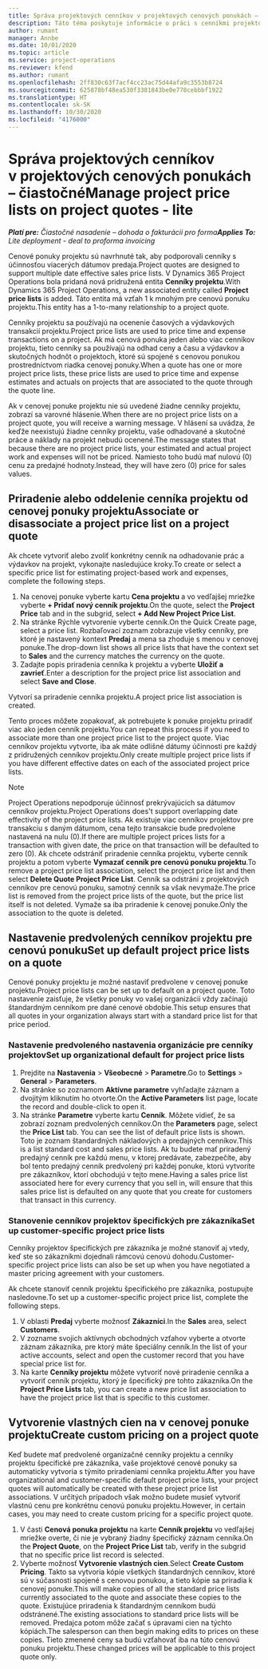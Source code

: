 ```yaml
---
title: Správa projektových cenníkov v projektových cenových ponukách – čiastočné
description: Táto téma poskytuje informácie o práci s cenníkmi projektov v cenových ponukách. (Sales)
author: rumant
manager: Annbe
ms.date: 10/01/2020
ms.topic: article
ms.service: project-operations
ms.reviewer: kfend
ms.author: rumant
ms.openlocfilehash: 2ff830c63f7acf4cc23ac75d44afa9c3553b8724
ms.sourcegitcommit: 625878bf48ea530f3381843be0e778cebbbf1922
ms.translationtype: HT
ms.contentlocale: sk-SK
ms.lasthandoff: 10/30/2020
ms.locfileid: "4176000"
---
```

# <a name="manage-project-price-lists-on-project-quotes---lite"></a><span data-ttu-id="b12fd-104">Správa projektových cenníkov v projektových cenových ponukách – čiastočné</span><span class="sxs-lookup"><span data-stu-id="b12fd-104">Manage project price lists on project quotes - lite</span></span>

<span data-ttu-id="b12fd-105">_**Platí pre:** Čiastočné nasadenie – dohoda o fakturácii pro forma_</span><span class="sxs-lookup"><span data-stu-id="b12fd-105">_**Applies To:** Lite deployment - deal to proforma invoicing_</span></span>

<span data-ttu-id="b12fd-106">Cenové ponuky projektu sú navrhnuté tak, aby podporovali cenníky s účinnosťou viacerých dátumov predaja.</span><span class="sxs-lookup"><span data-stu-id="b12fd-106">Project quotes are designed to support multiple date effective sales price lists.</span></span> <span data-ttu-id="b12fd-107">V Dynamics 365 Project Operations bola pridaná nová pridružená entita **Cenníky projektu**.</span><span class="sxs-lookup"><span data-stu-id="b12fd-107">With Dynamics 365 Project Operations, a new associated entity called **Project price lists** is added.</span></span> <span data-ttu-id="b12fd-108">Táto entita má vzťah 1 k mnohým pre cenovú ponuku projektu.</span><span class="sxs-lookup"><span data-stu-id="b12fd-108">This entity has a 1-to-many relationship to a project quote.</span></span>

<span data-ttu-id="b12fd-109">Cenníky projektu sa používajú na ocenenie časových a výdavkových transakcií projektu.</span><span class="sxs-lookup"><span data-stu-id="b12fd-109">Project price lists are used to price time and expense transactions on a project.</span></span> <span data-ttu-id="b12fd-110">Ak má cenová ponuka jeden alebo viac cenníkov projektu, tieto cenníky sa používajú na odhad ceny a času a výdavkov a skutočných hodnôt o projektoch, ktoré sú spojené s cenovou ponukou prostredníctvom riadka cenovej ponuky.</span><span class="sxs-lookup"><span data-stu-id="b12fd-110">When a quote has one or more project price lists, these price lists are used to price time and expense estimates and actuals on projects that are associated to the quote through the quote line.</span></span>

<span data-ttu-id="b12fd-111">Ak v cenovej ponuke projektu nie sú uvedené žiadne cenníky projektu, zobrazí sa varovné hlásenie.</span><span class="sxs-lookup"><span data-stu-id="b12fd-111">When there are no project price lists on a project quote, you will receive a warning message.</span></span> <span data-ttu-id="b12fd-112">V hlásení sa uvádza, že keďže neexistujú žiadne cenníky projektu, vaše odhadované a skutočné práce a náklady na projekt nebudú ocenené.</span><span class="sxs-lookup"><span data-stu-id="b12fd-112">The message states that because there are no project price lists, your estimated and actual project work and expenses will not be priced.</span></span> <span data-ttu-id="b12fd-113">Namiesto toho budú mať nulovú (0) cenu za predajné hodnoty.</span><span class="sxs-lookup"><span data-stu-id="b12fd-113">Instead, they will have zero (0) price for sales values.</span></span>

## <a name="associate-or-disassociate-a-project-price-list-on-a-project-quote"></a><span data-ttu-id="b12fd-114">Priradenie alebo oddelenie cenníka projektu od cenovej ponuky projektu</span><span class="sxs-lookup"><span data-stu-id="b12fd-114">Associate or disassociate a project price list on a project quote</span></span>

<span data-ttu-id="b12fd-115">Ak chcete vytvoriť alebo zvoliť konkrétny cenník na odhadovanie prác a výdavkov na projekt, vykonajte nasledujúce kroky.</span><span class="sxs-lookup"><span data-stu-id="b12fd-115">To create or select a specific price list for estimating project-based work and expenses, complete the following steps.</span></span>

1. <span data-ttu-id="b12fd-116">Na cenovej ponuke vyberte kartu **Cena projektu** a vo vedľajšej mriežke vyberte **+ Pridať nový cenník projektu**.</span><span class="sxs-lookup"><span data-stu-id="b12fd-116">On the quote, select the **Project Price** tab and in the subgrid, select **+ Add New Project Price List**.</span></span>
2. <span data-ttu-id="b12fd-117">Na stránke Rýchle vytvorenie vyberte cenník.</span><span class="sxs-lookup"><span data-stu-id="b12fd-117">On the Quick Create page, select a price list.</span></span> <span data-ttu-id="b12fd-118">Rozbaľovací zoznam zobrazuje všetky cenníky, pre ktoré je nastavený kontext **Predaj** a mena sa zhoduje s menou v cenovej ponuke.</span><span class="sxs-lookup"><span data-stu-id="b12fd-118">The drop-down list shows all price lists that have the context set to **Sales** and the currency matches the currency on the quote.</span></span>
4. <span data-ttu-id="b12fd-119">Zadajte popis priradenia cenníka k projektu a vyberte **Uložiť a zavrieť**.</span><span class="sxs-lookup"><span data-stu-id="b12fd-119">Enter a description for the project price list association and select **Save and Close**.</span></span>

<span data-ttu-id="b12fd-120">Vytvorí sa priradenie cenníka projektu.</span><span class="sxs-lookup"><span data-stu-id="b12fd-120">A project price list association is created.</span></span>

<span data-ttu-id="b12fd-121">Tento proces môžete zopakovať, ak potrebujete k ponuke projektu priradiť viac ako jeden cenník projektu.</span><span class="sxs-lookup"><span data-stu-id="b12fd-121">You can repeat this process if you need to associate more than one project price list to the project quote.</span></span> <span data-ttu-id="b12fd-122">Viac cenníkov projektu vytvorte, iba ak máte odlišné dátumy účinnosti pre každý z pridružených cenníkov projektu.</span><span class="sxs-lookup"><span data-stu-id="b12fd-122">Only create multiple project price lists if you have different effective dates on each of the associated project price lists.</span></span>

> [!NOTE]
> <span data-ttu-id="b12fd-123">Project Operations nepodporuje účinnosť prekrývajúcich sa dátumov cenníkov projektu.</span><span class="sxs-lookup"><span data-stu-id="b12fd-123">Project Operations does't support overlapping date effectivity of the project price lists.</span></span> <span data-ttu-id="b12fd-124">Ak existuje viac cenníkov projektov pre transakciu s daným dátumom, cena tejto transakcie bude predvolene nastavená na nulu (0).</span><span class="sxs-lookup"><span data-stu-id="b12fd-124">If there are multiple project prices lists for a transaction with given date, the price on that transaction will be defaulted to zero (0).</span></span>
<span data-ttu-id="b12fd-125">Ak chcete odstrániť priradenie cenníka projektu, vyberte cenník projektu a potom vyberte **Vymazať cenník pre cenovú ponuku projektu**.</span><span class="sxs-lookup"><span data-stu-id="b12fd-125">To remove a project price list association, select the project price list and then select **Delete Quote Project Price List**.</span></span> <span data-ttu-id="b12fd-126">Cenník sa odstráni z projektových cenníkov pre cenovú ponuku, samotný cenník sa však nevymaže.</span><span class="sxs-lookup"><span data-stu-id="b12fd-126">The price list is removed from the project price lists of the quote, but the price list itself is not deleted.</span></span> <span data-ttu-id="b12fd-127">Vymaže sa iba priradenie k cenovej ponuke.</span><span class="sxs-lookup"><span data-stu-id="b12fd-127">Only the association to the quote is deleted.</span></span>

## <a name="set-up-default-project-price-lists-on-a-quote"></a><span data-ttu-id="b12fd-128">Nastavenie predvolených cenníkov projektu pre cenovú ponuku</span><span class="sxs-lookup"><span data-stu-id="b12fd-128">Set up default project price lists on a quote</span></span>

<span data-ttu-id="b12fd-129">Cenové ponuky projektu je možné nastaviť predvolene v cenovej ponuke projektu.</span><span class="sxs-lookup"><span data-stu-id="b12fd-129">Project price lists can be set up to default on a project quote.</span></span> <span data-ttu-id="b12fd-130">Toto nastavenie zaisťuje, že všetky ponuky vo vašej organizácii vždy začínajú štandardným cenníkom pre dané cenové obdobie.</span><span class="sxs-lookup"><span data-stu-id="b12fd-130">This setup ensures that all quotes in your organization always start with a standard price list for that price period.</span></span>

### <a name="set-up-organizational-default-for-project-price-lists"></a><span data-ttu-id="b12fd-131">Nastavenie predvoleného nastavenia organizácie pre cenníky projektov</span><span class="sxs-lookup"><span data-stu-id="b12fd-131">Set up organizational default for project price lists</span></span>

1. <span data-ttu-id="b12fd-132">Prejdite na **Nastavenia** > **Všeobecné** > **Parametre**.</span><span class="sxs-lookup"><span data-stu-id="b12fd-132">Go to **Settings** > **General** > **Parameters**.</span></span>
2. <span data-ttu-id="b12fd-133">Na stránke so zoznamom **Aktívne parametre** vyhľadajte záznam a dvojitým kliknutím ho otvorte.</span><span class="sxs-lookup"><span data-stu-id="b12fd-133">On the **Active Parameters** list page, locate the record and double-click to open it.</span></span> 
3. <span data-ttu-id="b12fd-134">Na stránke **Parametre** vyberte kartu **Cenník**. Môžete vidieť, že sa zobrazí zoznam predvolených cenníkov.</span><span class="sxs-lookup"><span data-stu-id="b12fd-134">On the **Parameters** page, select the **Price List** tab. You can see the list of default price lists is shown.</span></span> <span data-ttu-id="b12fd-135">Toto je zoznam štandardných nákladových a predajných cenníkov.</span><span class="sxs-lookup"><span data-stu-id="b12fd-135">This is a list standard cost and sales price lists.</span></span> <span data-ttu-id="b12fd-136">Ak tu budete mať priradený predajný cenník pre každú menu, v ktorej predávate, zabezpečíte, aby bol tento predajný cenník predvolený pri každej ponuke, ktorú vytvoríte pre zákazníkov, ktorí obchodujú v tejto mene.</span><span class="sxs-lookup"><span data-stu-id="b12fd-136">Having a sales price list associated here for every currency that you sell in, will ensure that this sales price list is defaulted on any quote that you create for customers that transact in this currency.</span></span>

### <a name="set-up-customer-specific-project-price-lists"></a><span data-ttu-id="b12fd-137">Stanovenie cenníkov projektov špecifických pre zákazníka</span><span class="sxs-lookup"><span data-stu-id="b12fd-137">Set up customer-specific project price lists</span></span>

<span data-ttu-id="b12fd-138">Cenníky projektov špecifických pre zákazníka je možné stanoviť aj vtedy, keď ste so zákazníkmi dojednali rámcovú cenovú dohodu.</span><span class="sxs-lookup"><span data-stu-id="b12fd-138">Customer-specific project price lists can also be set up when you have negotiated a master pricing agreement with your customers.</span></span>

<span data-ttu-id="b12fd-139">Ak chcete stanoviť cenník projektu špecifického pre zákazníka, postupujte nasledovne.</span><span class="sxs-lookup"><span data-stu-id="b12fd-139">To set up a customer-specific project price list, complete the following steps.</span></span>

1. <span data-ttu-id="b12fd-140">V oblasti **Predaj** vyberte možnosť **Zákazníci**.</span><span class="sxs-lookup"><span data-stu-id="b12fd-140">In the **Sales** area, select **Customers**.</span></span>
2. <span data-ttu-id="b12fd-141">V zozname svojich aktívnych obchodných vzťahov vyberte a otvorte záznam zákazníka, pre ktorý máte špeciálny cenník.</span><span class="sxs-lookup"><span data-stu-id="b12fd-141">In the list of your active accounts, select and open the customer record that you have special price list for.</span></span>
3. <span data-ttu-id="b12fd-142">Na karte **Cenníky projektu** môžete vytvoriť nové priradenie cenníka a vytvoriť cenník projektu, ktorý je špecifický pre tohto zákazníka.</span><span class="sxs-lookup"><span data-stu-id="b12fd-142">On the **Project Price Lists** tab, you can create a new price list association to have the project price list that is specific to this customer.</span></span>

## <a name="create-custom-pricing-on-a-project-quote"></a><span data-ttu-id="b12fd-143">Vytvorenie vlastných cien na v cenovej ponuke projektu</span><span class="sxs-lookup"><span data-stu-id="b12fd-143">Create custom pricing on a project quote</span></span>

<span data-ttu-id="b12fd-144">Keď budete mať predvolené organizačné cenníky projektu a cenníky projektu špecifické pre zákazníka, vaše projektové cenové ponuky sa automaticky vytvoria s týmito priradeniami cenníka projektu.</span><span class="sxs-lookup"><span data-stu-id="b12fd-144">After you have organizational and customer-specific default project price lists, your project quotes will automatically be created with these project price list associations.</span></span> <span data-ttu-id="b12fd-145">V určitých prípadoch však možno budete musieť vytvoriť vlastnú cenu pre konkrétnu cenovú ponuku projektu.</span><span class="sxs-lookup"><span data-stu-id="b12fd-145">However, in certain cases, you may need to create custom pricing for a specific project quote.</span></span> 

1. <span data-ttu-id="b12fd-146">V časti **Cenová ponuka projektu** na karte **Cenník projektu** vo vedľajšej mriežke overte, či nie je vybraný žiadny špecifický záznam cenníka.</span><span class="sxs-lookup"><span data-stu-id="b12fd-146">On the **Project Quote**, on the **Project Price List** tab, verify in the subgrid that no specific price list record is selected.</span></span>
2. <span data-ttu-id="b12fd-147">Vyberte možnosť **Vytvorenie vlastných cien**.</span><span class="sxs-lookup"><span data-stu-id="b12fd-147">Select **Create Custom Pricing**.</span></span> <span data-ttu-id="b12fd-148">Takto sa vytvoria kópie všetkých štandardných cenníkov, ktoré sú v súčasnosti spojené s cenovou ponukou, a tieto kópie sa priradia k cenovej ponuke.</span><span class="sxs-lookup"><span data-stu-id="b12fd-148">This will make copies of all the standard price lists currently associated to the quote and associate these copies to the quote.</span></span> <span data-ttu-id="b12fd-149">Existujúce priradenia k štandardným cenníkom budú odstránené.</span><span class="sxs-lookup"><span data-stu-id="b12fd-149">The existing associations to standard price lists will be removed.</span></span> <span data-ttu-id="b12fd-150">Predajca potom môže začať s úpravami cien na týchto kópiách.</span><span class="sxs-lookup"><span data-stu-id="b12fd-150">The salesperson can then begin making edits to prices on these copies.</span></span> <span data-ttu-id="b12fd-151">Tieto zmenené ceny sa budú vzťahovať iba na túto cenovú ponuku projektu.</span><span class="sxs-lookup"><span data-stu-id="b12fd-151">These changed prices will be applicable to this project quote only.</span></span>
